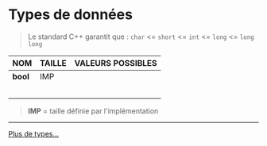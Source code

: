 # Types de données

> Le standard C++ garantit que : `char` <= `short` <= `int` <= `long` <= `long long`<br>

|NOM|TAILLE|VALEURS POSSIBLES|
|:--|:--|:--|
|**bool**|IMP||
||||
||||
||||
||||
||||
> **IMP** = taille définie par l'implémentation


---
[Plus de types...](https://en.cppreference.com/w/cpp/language/types)
